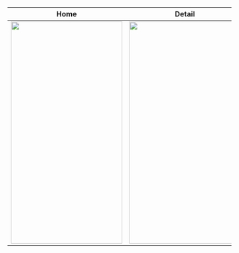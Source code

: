 


| Home | Detail |  Favorite |
| ----- | ------------ | ------------ |
|<img src="https://user-images.githubusercontent.com/88515816/176203172-6e667229-31be-4fd2-9eb4-c7a78bbb8d57.jpg" width="250" height="500"/>|<img src="https://user-images.githubusercontent.com/88515816/176203189-fcc75e79-da50-4250-9ae4-37f40d2f958e.jpg" width="250" height="500"/>|<img src="https://user-images.githubusercontent.com/88515816/176203200-351f1bad-8d6e-49e6-b339-513269012008.jpg" width="250" height="500"/>|


